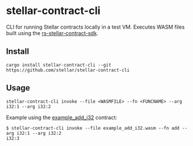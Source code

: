 # stellar-contract-cli

CLI for running Stellar contracts locally in a test VM. Executes WASM files built using the [rs-stellar-contract-sdk](https://github.com/stellar/rs-stellar-contract-sdk).

## Install

```
cargo install stellar-contract-cli --git https://github.com/stellar/stellar-contract-cli
```

## Usage

```
stellar-contract-cli invoke --file <WASMFILE> --fn <FUNCNAME> --arg i32:1 --arg i32:2
```

Example using the [example_add_i32](https://github.com/stellar/rs-stellar-contract-sdk/tree/main/examples/add_i32) contract:

```
$ stellar-contract-cli invoke --file example_add_i32.wasm --fn add --arg i32:1 --arg i32:2
i32:3
```

